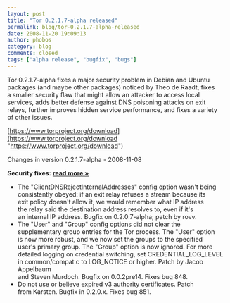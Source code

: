 ```yaml
---
layout: post
title: "Tor 0.2.1.7-alpha released"
permalink: blog/tor-0.2.1.7-alpha-released
date: 2008-11-20 19:09:13
author: phobos
category: blog
comments: closed
tags: ["alpha release", "bugfix", "bugs"]
---
```


Tor 0.2.1.7-alpha fixes a major security problem in Debian and Ubuntu  
 packages (and maybe other packages) noticed by Theo de Raadt, fixes  
 a smaller security flaw that might allow an attacker to access local  
 services, adds better defense against DNS poisoning attacks on exit  
 relays, further improves hidden service performance, and fixes a variety  
 of other issues.

[https://www.torproject.org/download](https://www.torproject.org/download "https://www.torproject.org/download")

Changes in version 0.2.1.7-alpha - 2008-11-08

**Security fixes:** [**read more »**](https://blog.torproject.org/blog/tor-0.2.1.7-alpha-released)

-   The "ClientDNSRejectInternalAddresses" config option wasn't being  
     consistently obeyed: if an exit relay refuses a stream because its  
     exit policy doesn't allow it, we would remember what IP address  
     the relay said the destination address resolves to, even if it's  
     an internal IP address. Bugfix on 0.2.0.7-alpha; patch by rovv.
-   The "User" and "Group" config options did not clear the  
     supplementary group entries for the Tor process. The "User" option  
     is now more robust, and we now set the groups to the specified  
     user's primary group. The "Group" option is now ignored. For more  
     detailed logging on credential switching, set CREDENTIAL\_LOG\_LEVEL  
     in common/compat.c to LOG\_NOTICE or higher. Patch by Jacob Appelbaum  
     and Steven Murdoch. Bugfix on 0.0.2pre14. Fixes bug 848.
-   Do not use or believe expired v3 authority certificates. Patch  
     from Karsten. Bugfix in 0.2.0.x. Fixes bug 851.

